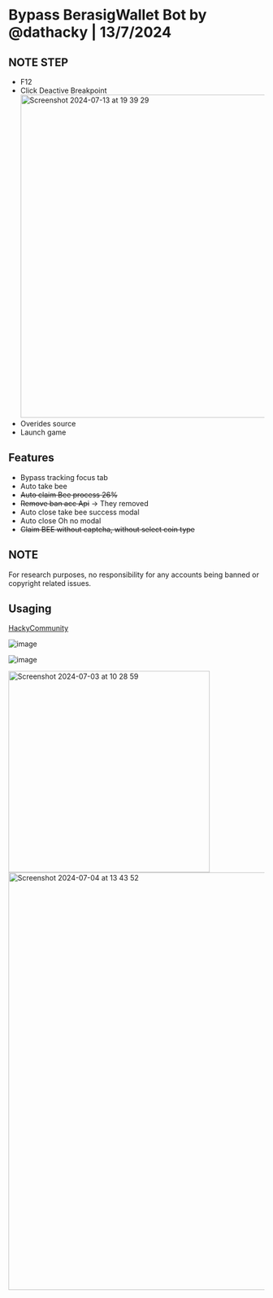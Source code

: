# Bypass BerasigWallet Bot by @dathacky | 13/7/2024

## NOTE STEP
- F12
- Click Deactive Breakpoint
<img width="635" alt="Screenshot 2024-07-13 at 19 39 29" src="https://github.com/user-attachments/assets/d01fe8c1-fb0f-44a6-8c50-3b41918cfb5f"> </br >
- Overides source
- Launch game

## Features
- Bypass tracking focus tab
- Auto take bee
- <s>Auto claim Bee process 26%</s>
- <s>Remove ban acc Api</s> -> They removed
- Auto close take bee success modal
- Auto close Oh no modal
- <s>Claim BEE without captcha, without select coin type</s>

## NOTE
For research purposes, no responsibility for any accounts being banned or copyright related issues.

## Usaging
[HackyCommunity](https://t.me/hackycommunity)

![image](https://media3.giphy.com/media/v1.Y2lkPTc5MGI3NjExN2FpMXpiaG5ib2g3MDdjd3pyZ3dneGxhNDhncXViZ3RkeGZvdjliZiZlcD12MV9pbnRlcm5hbF9naWZfYnlfaWQmY3Q9Zw/pSvyfzuNaRIuIQx4Dd/giphy.gif)

![image](https://media2.giphy.com/media/v1.Y2lkPTc5MGI3NjExMWQ1MDQ5azBybnB1cjUyNjV4MzNwMzFxaTY0dWdvcXVlN216c3ZtaCZlcD12MV9pbnRlcm5hbF9naWZfYnlfaWQmY3Q9Zw/0xIxYhWqczGTrdvcUS/giphy.gif)


<img width="396" alt="Screenshot 2024-07-03 at 10 28 59" src="https://github.com/dathacky/BerasigWallet_bot_bypass/assets/37299929/1af0f773-ce2d-40a0-bdea-bdd20fcf2252">

<img width="821" alt="Screenshot 2024-07-04 at 13 43 52" src="https://github.com/dathacky/BerasigWallet_bot_bypass/assets/37299929/c7f258cf-ecd2-4ae6-bd02-9b44213d2482">
